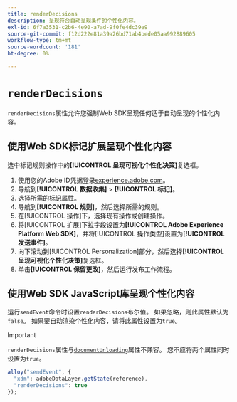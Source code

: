 ```yaml
---
title: renderDecisions
description: 呈现符合自动呈现条件的个性化内容。
exl-id: 6f7a3531-c2b6-4e90-a7ad-9f0fe4dc39e9
source-git-commit: f12d222e81a39a26bd71ab4bede05aa992889605
workflow-type: tm+mt
source-wordcount: '181'
ht-degree: 0%

---
```


# `renderDecisions`

`renderDecisions`属性允许您强制Web SDK呈现任何适于自动呈现的个性化内容。

## 使用Web SDK标记扩展呈现个性化内容

选中标记规则操作中的&#x200B;**[!UICONTROL 呈现可视化个性化决策]**&#x200B;复选框。

1. 使用您的Adobe ID凭据登录[experience.adobe.com](https://experience.adobe.com)。
1. 导航到&#x200B;**[!UICONTROL 数据收集]** > **[!UICONTROL 标记]**。
1. 选择所需的标记属性。
1. 导航到&#x200B;**[!UICONTROL 规则]**，然后选择所需的规则。
1. 在[!UICONTROL 操作]下，选择现有操作或创建操作。
1. 将[!UICONTROL 扩展]下拉字段设置为&#x200B;**[!UICONTROL Adobe Experience Platform Web SDK]**，并将[!UICONTROL 操作类型]设置为&#x200B;**[!UICONTROL 发送事件]**。
1. 向下滚动到[!UICONTROL Personalization]部分，然后选择&#x200B;**[!UICONTROL 呈现可视化个性化决策]**&#x200B;复选框。
1. 单击&#x200B;**[!UICONTROL 保留更改]**，然后运行发布工作流程。

## 使用Web SDK JavaScript库呈现个性化内容

运行`sendEvent`命令时设置`renderDecisions`布尔值。 如果忽略，则此属性默认为`false`。 如果要自动渲染个性化内容，请将此属性设置为`true`。

>[!IMPORTANT]
>
>`renderDecisions`属性与[`documentUnloading`](documentunloading.md)属性不兼容。 您不应将两个属性同时设置为`true`。

```js
alloy("sendEvent", {
  "xdm": adobeDataLayer.getState(reference),
  "renderDecisions": true
});
```
